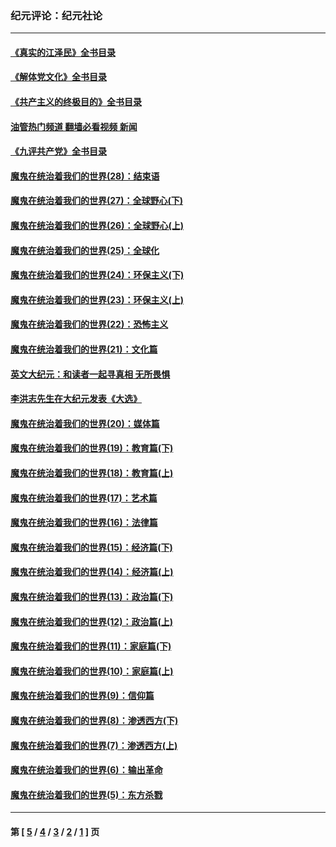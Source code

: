 ### 纪元评论：纪元社论
---
#### [《真实的江泽民》全书目录](../../pages/nsc422/n13721399.md?07020330) 
#### [《解体党文化》全书目录](../../pages/nsc422/n13721157.md?07020330) 
#### [《共产主义的终极目的》全书目录](../../pages/nsc422/n13721048.md?07020330) 
#### [油管热门频道 翻墙必看视频 新闻](ok?07020330)
#### [《九评共产党》全书目录](../../pages/nsc422/n13708085.md?07020330) 
#### [魔鬼在统治着我们的世界(28)：结束语](../../pages/nsc422/n10936246.md?07020330) 
#### [魔鬼在统治着我们的世界(27)：全球野心(下)](../../pages/nsc422/n10928319.md?07020330) 
#### [魔鬼在统治着我们的世界(26)：全球野心(上)](../../pages/nsc422/n10900318.md?07020330) 
#### [魔鬼在统治着我们的世界(25)：全球化](../../pages/nsc422/n10788205.md?07020330) 
#### [魔鬼在统治着我们的世界(24)：环保主义(下)](../../pages/nsc422/n10695307.md?07020330) 
#### [魔鬼在统治着我们的世界(23)：环保主义(上)](../../pages/nsc422/n10688613.md?07020330) 
#### [魔鬼在统治着我们的世界(22)：恐怖主义](../../pages/nsc422/n10614727.md?07020330) 
#### [魔鬼在统治着我们的世界(21)：文化篇](../../pages/nsc422/n10597706.md?07020330) 
#### [英文大纪元：和读者一起寻真相 无所畏惧](../../pages/nsc422/n12542027.md?07020330) 
#### [李洪志先生在大纪元发表《大选》](../../pages/nsc422/n12534746.md?07020330) 
#### [魔鬼在统治着我们的世界(20)：媒体篇](../../pages/nsc422/n10586579.md?07020330) 
#### [魔鬼在统治着我们的世界(19)：教育篇(下)](../../pages/nsc422/n10564808.md?07020330) 
#### [魔鬼在统治着我们的世界(18)：教育篇(上)](../../pages/nsc422/n10526970.md?07020330) 
#### [魔鬼在统治着我们的世界(17)：艺术篇](../../pages/nsc422/n10499093.md?07020330) 
#### [魔鬼在统治着我们的世界(16)：法律篇](../../pages/nsc422/n10485969.md?07020330) 
#### [魔鬼在统治着我们的世界(15)：经济篇(下)](../../pages/nsc422/n10469975.md?07020330) 
#### [魔鬼在统治着我们的世界(14)：经济篇(上)](../../pages/nsc422/n10457370.md?07020330) 
#### [魔鬼在统治着我们的世界(13)：政治篇(下)](../../pages/nsc422/n10448270.md?07020330) 
#### [魔鬼在统治着我们的世界(12)：政治篇(上)](../../pages/nsc422/n10444576.md?07020330) 
#### [魔鬼在统治着我们的世界(11)：家庭篇(下)](../../pages/nsc422/n10440961.md?07020330) 
#### [魔鬼在统治着我们的世界(10)：家庭篇(上)](../../pages/nsc422/n10435448.md?07020330) 
#### [魔鬼在统治着我们的世界(9)：信仰篇](../../pages/nsc422/n10432159.md?07020330) 
#### [魔鬼在统治着我们的世界(8)：渗透西方(下)](../../pages/nsc422/n10429603.md?07020330) 
#### [魔鬼在统治着我们的世界(7)：渗透西方(上)](../../pages/nsc422/n10426013.md?07020330) 
#### [魔鬼在统治着我们的世界(6)：输出革命](../../pages/nsc422/n10421536.md?07020330) 
#### [魔鬼在统治着我们的世界(5)：东方杀戮](../../pages/nsc422/n10417707.md?07020330) 

---
#### 第 [ [5](./5.md?07020330) / [4](./4.md?07020330) / [3](./3.md?07020330) / [2](./2.md?07020330) / [1](./1.md?07020330) ] 页
